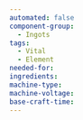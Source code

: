 ```yaml
---
automated: false
component-group:
  - Ingots
tags:
  - Vital
  - Element
needed-for: 
ingredients: 
machine-type: 
machine-voltage: 
base-craft-time:
---
```

